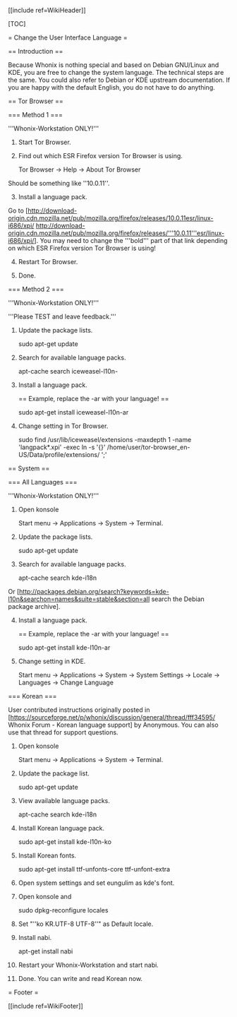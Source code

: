 [[include ref=WikiHeader]]

[TOC]

= Change the User Interface Language =

== Introduction ==

Because Whonix is nothing special and based on Debian GNU/Linux and KDE, you are free to change the system language. The technical steps are the same. You could also refer to Debian or KDE upstream documentation. If you are happy with the default English, you do not have to do anything.

== Tor Browser ==

=== Method 1 ===

'''Whonix-Workstation ONLY!'''

<ol style="list-style-type: decimal;">
<li><p>Start Tor Browser.</p></li>
<li><p>Find out which ESR Firefox version Tor Browser is using.</p>
<p>Tor Browser -&gt; Help -&gt; About Tor Browser</p></li></ol>

Should be something like ''10.0.11''.

<ol start="3" style="list-style-type: decimal;">
<li>Install a language pack.</li></ol>

Go to [http://download-origin.cdn.mozilla.net/pub/mozilla.org/firefox/releases/10.0.11esr/linux-i686/xpi/ http://download-origin.cdn.mozilla.net/pub/mozilla.org/firefox/releases/'''10.0.11'''esr/linux-i686/xpi/]. You may need to change the '''bold''' part of that link depending on which ESR Firefox version Tor Browser is using!

<ol start="4" style="list-style-type: decimal;">
<li><p>Restart Tor Browser.</p></li>
<li><p>Done.</p></li></ol>

=== Method 2 ===

'''Whonix-Workstation ONLY!'''

'''Please TEST and leave feedback.'''

<ol style="list-style-type: decimal;">
<li><p>Update the package lists.</p>
<p>sudo apt-get update</p></li>
<li><p>Search for available language packs.</p>
<p>apt-cache search iceweasel-l10n-</p></li>
<li><p>Install a language pack.</p>
== Example, replace the -ar with your language! ==

<p>sudo apt-get install iceweasel-l10n-ar</p></li>
<li><p>Change setting in Tor Browser.</p>
<p>sudo find /usr/lib/iceweasel/extensions -maxdepth 1 -name 'langpack*.xpi' -exec ln -s '{}' /home/user/tor-browser_en-US/Data/profile/extensions/ ';'</p></li></ol>

== System ==

=== All Languages ===

'''Whonix-Workstation ONLY!'''

<ol style="list-style-type: decimal;">
<li><p>Open konsole</p>
<p>Start menu -&gt; Applications -&gt; System -&gt; Terminal.</p></li>
<li><p>Update the package lists.</p>
<p>sudo apt-get update</p></li>
<li><p>Search for available language packs.</p>
<p>apt-cache search kde-i18n</p></li></ol>

Or [http://packages.debian.org/search?keywords=kde-l10n&searchon=names&suite=stable&section=all search the Debian package archive].

<ol start="4" style="list-style-type: decimal;">
<li><p>Install a language pack.</p>
== Example, replace the -ar with your language! ==

<p>sudo apt-get install kde-l10n-ar</p></li>
<li><p>Change setting in KDE.</p>
<p>Start menu -&gt; Applications -&gt; System -&gt; System Settings -&gt; Locale -&gt; Languages -&gt; Change Language</p></li></ol>

=== Korean ===

User contributed instructions originally posted in [https://sourceforge.net/p/whonix/discussion/general/thread/fff34595/ Whonix Forum - Korean language support] by Anonymous. You can also use that thread for support questions.

<ol style="list-style-type: decimal;">
<li><p>Open konsole</p>
<p>Start menu -&gt; Applications -&gt; System -&gt; Terminal.</p></li>
<li><p>Update the package list.</p>
<p>sudo apt-get update</p></li>
<li><p>View available language packs.</p>
<p>apt-cache search kde-i18n</p></li>
<li><p>Install Korean language pack.</p>
<p>sudo apt-get install kde-l10n-ko</p></li>
<li><p>Install Korean fonts.</p>
<p>sudo apt-get install ttf-unfonts-core ttf-unfont-extra</p></li>
<li><p>Open system settings and set eungulim as kde's font.</p></li>
<li><p>Open konsole and</p>
<p>sudo dpkg-reconfigure locales</p></li>
<li><p>Set &quot;''ko KR.UTF-8 UTF-8''&quot; as Default locale.</p></li>
<li><p>Install nabi.</p>
<p>apt-get install nabi</p></li>
<li><p>Restart your Whonix-Workstation and start nabi.</p></li>
<li><p>Done. You can write and read Korean now.</p></li></ol>

= Footer =

[[include ref=WikiFooter]]

